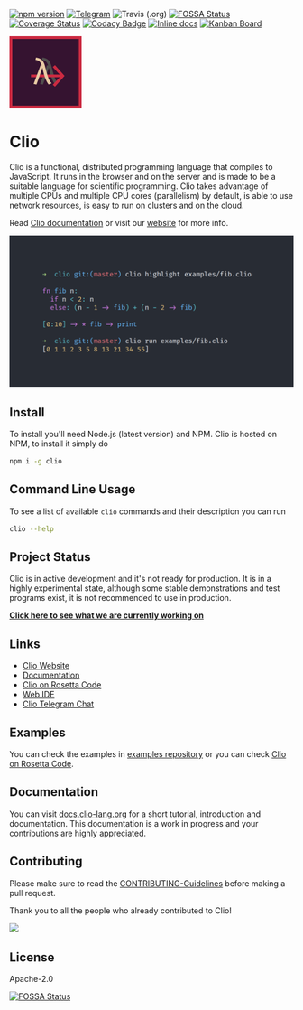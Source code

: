 [![npm version](https://badge.fury.io/js/clio.svg)](https://badge.fury.io/js/clio)
[![Telegram](https://img.shields.io/badge/Telegram-Chat-blue)](https://t.me/joinchat/K2tN9kkVldcinF4U08lcfQ)
![Travis (.org)](https://img.shields.io/travis/clio-lang/clio.svg)
[![FOSSA Status](https://app.fossa.io/api/projects/git%2Bgithub.com%2Fclio-lang%2Fclio.svg?type=shield)](https://app.fossa.io/projects/git%2Bgithub.com%2Fclio-lang%2Fclio?ref=badge_shield)
[![Coverage Status](https://coveralls.io/repos/github/clio-lang/clio/badge.svg?branch=develop)](https://coveralls.io/github/clio-lang/clio?branch=develop)
[![Codacy Badge](https://api.codacy.com/project/badge/Grade/7ea4361c03b94375a58cb020328d8fd8)](https://www.codacy.com/gh/clio-lang/clio?utm_source=github.com&utm_medium=referral&utm_content=clio-lang/clio&utm_campaign=Badge_Grade)
[![Inline docs](http://inch-ci.org/github/clio-lang/clio.svg?branch=develop)](http://inch-ci.org/github/clio-lang/clio)
[![Kanban Board](https://img.shields.io/badge/Kanban%20Board-v0.2.0-1abc9c.svg)](https://github.com/orgs/clio-lang/projects/1)

![Clio Logo](https://raw.githubusercontent.com/clio-lang/media/master/logo-128x128.png)

# Clio

Clio is a functional, distributed programming language that compiles to JavaScript. It runs in the browser and on the server and is made to be a suitable language for scientific programming. Clio takes advantage of multiple CPUs and multiple CPU cores (parallelism) by default, is able to use network resources, is easy to run on clusters and on the cloud.

Read [Clio documentation](https://docs.clio-lang.org) or visit our [website](https://clio-lang.org) for more info.

![Clio Logo](https://raw.githubusercontent.com/clio-lang/media/master/clio-cut.png)

## Install

To install you'll need Node.js (latest version) and NPM. Clio is hosted on NPM, to install it simply do

```bash
npm i -g clio
```

## Command Line Usage

To see a list of available `clio` commands and their description you can run

```bash
clio --help
```

## Project Status

Clio is in active development and it's not ready for production.
It is in a highly experimental state, although some stable demonstrations and
test programs exist, it is not recommended to use in production.

**[Click here to see what we are currently working on](https://github.com/orgs/clio-lang/projects/1)**

## Links

- [Clio Website](http://clio-lang.org)
- [Documentation](http://docs.clio-lang.org)
- [Clio on Rosetta Code](http://rosettacode.org/wiki/Clio)
- [Web IDE](https://clio-lang.github.io/clio-editor/)
- [Clio Telegram Chat](https://t.me/clio_lang)

## Examples

You can check the examples in [examples repository](https://github.com/clio-lang/examples) or you can check
[Clio on Rosetta Code](http://rosettacode.org/wiki/Clio).

## Documentation

You can visit [docs.clio-lang.org](http://docs.clio-lang.org) for a short tutorial, introduction and documentation. This documentation is a work in progress and your contributions are highly appreciated.

## Contributing

Please make sure to read the [CONTRIBUTING-Guidelines](https://github.com/clio-lang/clio/blob/develop/CONTRIBUTING.md) before making a pull request.

Thank you to all the people who already contributed to Clio!

<a href="https://github.com/clio-lang/clio/graphs/contributors">
  <img src="https://contributors-img.firebaseapp.com/image?repo=clio-lang/clio" />
</a>

## License

Apache-2.0

[![FOSSA Status](https://app.fossa.io/api/projects/git%2Bgithub.com%2Fclio-lang%2Fclio.svg?type=large)](https://app.fossa.io/projects/git%2Bgithub.com%2Fclio-lang%2Fclio?ref=badge_large)
